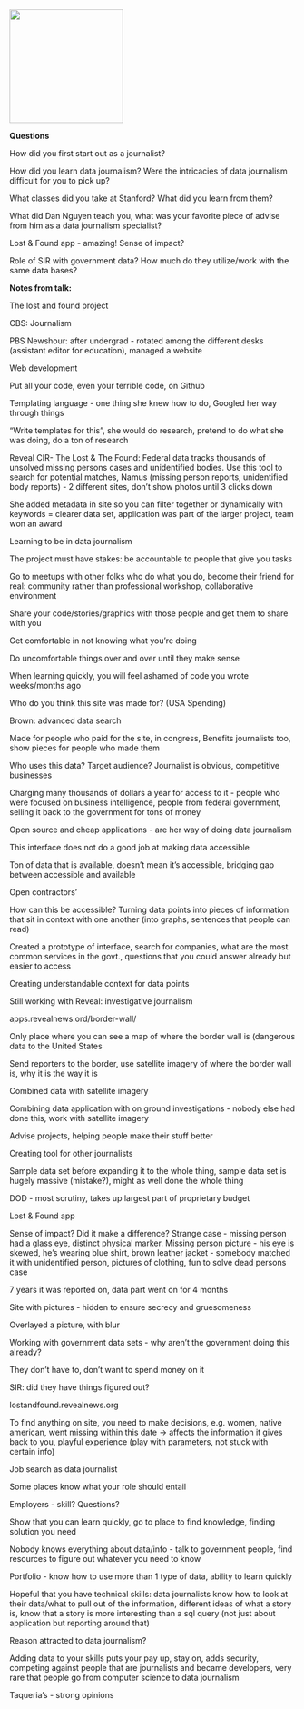 <!DOCTYPE html>
<html>
<body>
<img src="https://pbs.twimg.com/profile_images/562502962958700544/6FYtvR6E.jpeg" width="200" height="200">


<p><b>Questions</b></p>
<p>How did you first start out as a journalist?</p>
<p>How did you learn data journalism? Were the intricacies of data journalism difficult for you to pick up?</p>
<p>What classes did you take at Stanford? What did you learn from them?</p>
<p>What did Dan Nguyen teach you, what was your favorite piece of advise from him as a data journalism specialist?</p>
<p>Lost & Found app - amazing! Sense of impact?</p>
<p>Role of SIR with government data? How much do they utilize/work with the same data bases?</p>

<p><b>Notes from talk:</b></p>
<p>The lost and found project</p>
<p>CBS: Journalism </p>
<p>PBS Newshour: after undergrad - rotated among the different desks (assistant editor for education), managed a website</p>
<p>Web development</p>
<p>Put all your code, even your terrible code, on Github</p>
<p>Templating language - one thing she knew how to do, Googled her way through things</p>
<p>“Write templates for this”, she would do research, pretend to do what she was doing, do a ton of research </p>
<p>Reveal CIR- The Lost & The Found: Federal data tracks thousands of unsolved missing persons cases and unidentified bodies. Use this tool to search for potential matches, Namus (missing person reports, unidentified body reports) - 2 different sites, don’t show photos until 3 clicks down</p>
<p>She added metadata in site so you can filter together or dynamically with keywords = clearer data set, application was part of the larger project, team won an award</p> 
<p>Learning to be in data journalism</p>
<p>The project must have stakes: be accountable to people that give you tasks</p>
<p>Go to meetups with other folks who do what you do, become their friend for real: community rather than professional workshop, collaborative environment</p>
<p>Share your code/stories/graphics with those people and get them to share with you</p> 
<p>Get comfortable in not knowing what you’re doing</p> 
<p>Do uncomfortable things over and over until they make sense</p> 
<p>When learning quickly, you will feel ashamed of code you wrote weeks/months ago</p>
<p>Who do you think this site was made for? (USA Spending)</p>
<p>Brown: advanced data search</p>
<p>Made for people who paid for the site, in congress, Benefits journalists too, show pieces for people who made them</p>
<p>Who uses this data? Target audience? Journalist is obvious, competitive businesses</p>
<p>Charging many thousands of dollars a year for access to it - people who were focused on business intelligence, people from federal government, selling it back to the government for tons of money</p>
<p>Open source and cheap applications - are her way of doing data journalism</p> 
<p>This interface does not do a good job at making data accessible</p> 
<p>Ton of data that is available, doesn’t mean it’s accessible, bridging gap between accessible and available 
<p>Open contractors’</p>
<p>How can this be accessible? Turning data points into pieces of information that sit in context with one another (into graphs, sentences that people can read)</p>
<p>Created a prototype of interface, search for companies, what are the most common services in the govt., questions that you could answer already but easier to access</p>
<p>Creating understandable context for data points</p>
<p>Still working with Reveal: investigative journalism</p> 
<p>apps.revealnews.ord/border-wall/</p>
<p>Only place where you can see a map of where the border wall is (dangerous data to the United States</p>
<p>Send reporters to the border, use satellite imagery of where the border wall is, why it is the way it is
<p>Combined data with satellite imagery</p> 
<p>Combining data application with on ground investigations - nobody else had done this, work with satellite imagery
<p>Advise projects, helping people make their stuff better</p>
<p>Creating tool for other journalists</p>
<p>Sample data set before expanding it to the whole thing, sample data set is hugely massive (mistake?), might as well done the whole thing
<p>DOD - most scrutiny, takes up largest part of proprietary budget</p>
<p>Lost & Found app
<p>Sense of impact? Did it make a difference? Strange case - missing person had a glass eye, distinct physical marker. Missing person picture - his eye is skewed, he’s wearing blue shirt, brown leather jacket - somebody matched it with unidentified person, pictures of clothing, fun to solve dead persons case</p> 
<p>7 years it was reported on, data part went on for 4 months</p>
<p>Site with pictures - hidden to ensure secrecy and gruesomeness</p>
<p>Overlayed a picture, with blur</p>
<p>Working with government data sets - why aren’t the government doing this already?</p>
<p>They don’t have to, don’t want to spend money on it</p>
<p>SIR: did they have things figured out?</p> 
<p>lostandfound.revealnews.org</p>
<p>To find anything on site, you need to make decisions, e.g. women, native american, went missing within this date → affects the information it gives back to you, playful experience (play with parameters, not stuck with certain info)</p>
<p>Job search as data journalist</p> 
<p>Some places know what your role should entail</p> 
<p>Employers - skill? Questions?</p> 
<p>Show that you can learn quickly, go to place to find knowledge, finding solution you need</p> 
<p>Nobody knows everything about data/info - talk to government people, find resources to figure out whatever you need to know</p> 
<p>Portfolio - know how to use more than 1 type of data, ability to learn quickly</p> 
<p>Hopeful that you have technical skills: data journalists know how to look at their data/what to pull out of the information, different ideas of what a story is, know that a story is more interesting than a sql query (not just about application but reporting around that)</p> 
<p>Reason attracted to data journalism?</p>
<p>Adding data to your skills puts your pay up, stay on, adds security, competing against people that are journalists and became developers, very rare that people go from computer science to data journalism</p> 
<p>Taqueria’s - strong opinions</p> 
